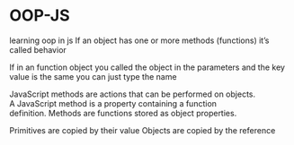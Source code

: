 # OOP-JS
learning oop in js
If an object has one or more methods (functions) it’s called behavior

If in an function object you called the object in the parameters and the key value is the same you can just type the name 

JavaScript methods are actions that can be performed on objects. A JavaScript method is a property containing a function definition. Methods are functions stored as object properties.


Primitives are copied by their value
Objects are copied by the reference
